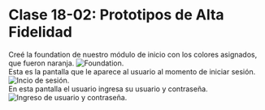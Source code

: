 # **Clase 18-02: Prototipos de Alta Fidelidad**  
Creé la foundation de nuestro módulo de inicio con los colores asignados, que fueron naranja.
![Foundation.](https://ruta-de-la-imagen.com/imagen.png)  
Esta es la pantalla que le aparece al usuario al momento de iniciar sesión.
![Incio de sesión.](nombre-de-la-imagen.png)  
En esta pantalla el usuario ingresa su usuario y contraseña.
![Ingreso de usuario y contraseña.](nombre-de-la-imagen.png)
